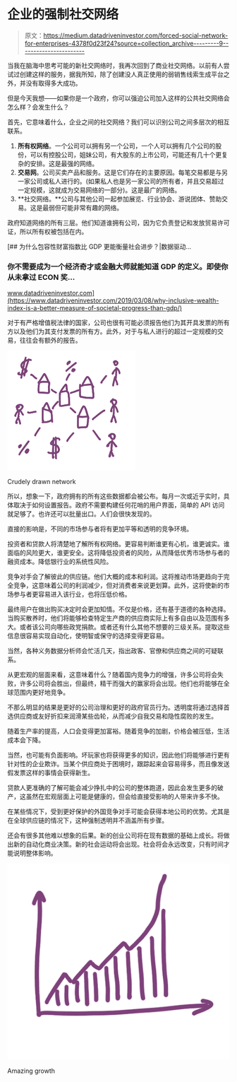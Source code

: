 # 企业的强制社交网络

> 原文：<https://medium.datadriveninvestor.com/forced-social-network-for-enterprises-4378f0d23f24?source=collection_archive---------9----------------------->

当我在脑海中思考可能的新社交网络时，我再次回到了商业社交网络。以前有人尝试过创建这样的服务，据我所知，除了创建没人真正使用的弱销售线索生成平台之外，并没有取得多大成功。

但是今天我想——如果你是一个政府，你可以强迫公司加入这样的公共社交网络会怎么样？会发生什么？

首先，它意味着什么，企业之间的社交网络？我们可以识别公司之间多层次的相互联系。

1.  **所有权网络**。一个公司可以拥有另一个公司，一个人可以拥有几个公司的股份，可以有控股公司，姐妹公司，有大股东的上市公司，可能还有几十个更复杂的安排。这是最强的网络。
2.  **交易网**。公司买卖产品和服务。这是它们存在的主要原因。每笔交易都是与另一家公司或私人进行的。(如果私人也是另一家公司的所有者，并且交易超过一定规模，这就成为交易网络的一部分)。这是最广的网络。
3.  **社交网络。**公司与其他公司一起参加展览、行业协会、游说团体、赞助交易。这是最弱但可能非常有趣的网络。

政府知道网络的所有三层。他们知道谁拥有公司，因为它负责登记和发放贸易许可证，所以所有权被包括在内。

[](https://www.datadriveninvestor.com/2019/03/08/why-inclusive-wealth-index-is-a-better-measure-of-societal-progress-than-gdp/) [## 为什么包容性财富指数比 GDP 更能衡量社会进步？|数据驱动…

### 你不需要成为一个经济奇才或金融大师就能知道 GDP 的定义。即使你从未拿过 ECON 奖…

www.datadriveninvestor.com](https://www.datadriveninvestor.com/2019/03/08/why-inclusive-wealth-index-is-a-better-measure-of-societal-progress-than-gdp/) 

对于有严格增值税法律的国家，公司也很有可能必须报告他们为其开具发票的所有方以及他们为其支付发票的所有方。此外，对于与私人进行的超过一定规模的交易，往往会有额外的报告。

![](img/38b607e464dd75a21cedb4f272da716d.png)

Crudely drawn network

所以，想象一下，政府拥有的所有这些数据都会被公布。每月一次或近乎实时，具体取决于如何设置报告。政府不需要构建任何花哨的用户界面，简单的 API 访问就足够了。也许还可以批量出口。人们会很快发现的。

直接的影响是，不同的市场参与者将有更加平等和透明的竞争环境。

投资者和贷款人将清楚地了解所有权网络。更容易判断谁更有心机，谁更诚实。谁面临的风险更大，谁更安全。这将降低投资者的风险，从而降低优秀市场参与者的融资成本。降低银行业的系统性风险。

竞争对手会了解彼此的供应链。他们大概的成本和利润。这将推动市场更趋向于完全竞争，这意味着公司的利润减少，但对消费者来说更划算。此外，这将使新的市场参与者更容易进入该行业，也将压低价格。

最终用户在做出购买决定时会更加知情。不仅是价格，还有基于道德的各种选择。当购买散养时，他们将能够检查特定生产商的供应商实际上有多自由以及范围有多大。或者该公司向哪些政党捐款。或者还有什么其他不想要的三级关系。提取这些信息很容易实现自动化，使明智或保守的选择变得更容易。

当然，各种义务数据分析师会忙活几天，指出政客、官僚和供应商之间的可疑联系。

从更宏观的层面来看，这意味着什么？随着国内竞争力的增强，许多公司将会失败，许多公司将会胜出，但最终，精干而强大的赢家将会出现。他们也将能够在全球范围内更好地竞争。

不那么明显的结果是更好的公司治理和更好的政府官员行为。透明度将通过选择首选供应商或友好折扣来润滑某些齿轮，从而减少自我交易和隐性腐败的发生。

随着生产率的提高，人口会变得更加富裕。随着竞争的加剧，价格会被压低，生活成本会下降。

当然，也可能有负面影响。坏玩家也将获得更多的知识，因此他们将能够进行更有针对性的企业欺诈。当某个供应商处于困境时，跟踪起来会容易得多，而且像发送假发票这样的事情会获得新生。

贷款人更准确的了解可能会减少挣扎中的公司的整体跑道，因此会发生更多的破产，这虽然在宏观层面上可能是健康的，但会给直接受影响的人带来许多不快。

在某些情况下，受到更好保护的外国竞争对手可能会获得本地公司的优势。尤其是在全球供应链的情况下，这种强制透明并不涵盖所有步骤。

还会有很多其他难以想象的后果。新的创业公司将在现有数据的基础上成长。将做出新的自动化商业决策。新的社会运动将会出现。社会将会永远改变，只有时间才能说明整体影响。

![](img/4aec6cb6e03ab871b3cb4d8052cc0e9f.png)

Amazing growth